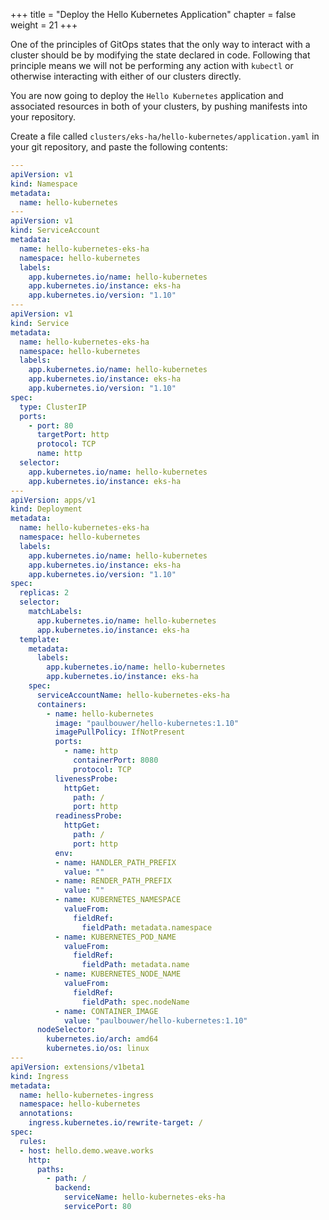 +++
title = "Deploy the Hello Kubernetes Application"
chapter = false
weight = 21
+++

One of the principles of GitOps states that the only way to interact with a cluster should be by modifying the state declared in code. Following that principle means we will not be performing any action with `kubectl` or otherwise interacting with either of our clusters directly.

You are now going to deploy the `Hello Kubernetes` application and associated resources in both of your clusters, by pushing manifests into your repository.

Create a file called `clusters/eks-ha/hello-kubernetes/application.yaml` in your git repository, and paste the following contents:

```yaml
---
apiVersion: v1
kind: Namespace
metadata:
  name: hello-kubernetes
---
apiVersion: v1
kind: ServiceAccount
metadata:
  name: hello-kubernetes-eks-ha
  namespace: hello-kubernetes
  labels:
    app.kubernetes.io/name: hello-kubernetes
    app.kubernetes.io/instance: eks-ha
    app.kubernetes.io/version: "1.10"
---
apiVersion: v1
kind: Service
metadata:
  name: hello-kubernetes-eks-ha
  namespace: hello-kubernetes
  labels:
    app.kubernetes.io/name: hello-kubernetes
    app.kubernetes.io/instance: eks-ha
    app.kubernetes.io/version: "1.10"
spec:
  type: ClusterIP
  ports:
    - port: 80
      targetPort: http
      protocol: TCP
      name: http
  selector:
    app.kubernetes.io/name: hello-kubernetes
    app.kubernetes.io/instance: eks-ha
---
apiVersion: apps/v1
kind: Deployment
metadata:
  name: hello-kubernetes-eks-ha
  namespace: hello-kubernetes
  labels:
    app.kubernetes.io/name: hello-kubernetes
    app.kubernetes.io/instance: eks-ha
    app.kubernetes.io/version: "1.10"
spec:
  replicas: 2
  selector:
    matchLabels:
      app.kubernetes.io/name: hello-kubernetes
      app.kubernetes.io/instance: eks-ha
  template:
    metadata:
      labels:
        app.kubernetes.io/name: hello-kubernetes
        app.kubernetes.io/instance: eks-ha
    spec:
      serviceAccountName: hello-kubernetes-eks-ha
      containers:
        - name: hello-kubernetes
          image: "paulbouwer/hello-kubernetes:1.10"
          imagePullPolicy: IfNotPresent
          ports:
            - name: http
              containerPort: 8080
              protocol: TCP
          livenessProbe:
            httpGet:
              path: /
              port: http
          readinessProbe:
            httpGet:
              path: /
              port: http
          env:
          - name: HANDLER_PATH_PREFIX
            value: ""
          - name: RENDER_PATH_PREFIX
            value: ""
          - name: KUBERNETES_NAMESPACE
            valueFrom:
              fieldRef:
                fieldPath: metadata.namespace
          - name: KUBERNETES_POD_NAME
            valueFrom:
              fieldRef:
                fieldPath: metadata.name
          - name: KUBERNETES_NODE_NAME
            valueFrom:
              fieldRef:
                fieldPath: spec.nodeName
          - name: CONTAINER_IMAGE
            value: "paulbouwer/hello-kubernetes:1.10"
      nodeSelector:
        kubernetes.io/arch: amd64
        kubernetes.io/os: linux
---
apiVersion: extensions/v1beta1
kind: Ingress
metadata:
  name: hello-kubernetes-ingress
  namespace: hello-kubernetes
  annotations:
    ingress.kubernetes.io/rewrite-target: /
spec:
  rules:
  - host: hello.demo.weave.works 
    http:
      paths:
        - path: /
          backend:
            serviceName: hello-kubernetes-eks-ha
            servicePort: 80
```